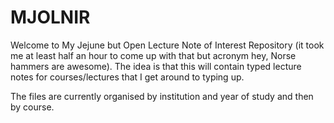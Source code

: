 MJOLNIR
=======

Welcome to My Jejune but Open Lecture Note of Interest Repository (it took me at least half an hour to come up with that but acronym hey, Norse hammers are awesome). The idea is that this will contain typed lecture notes for courses/lectures that I get around to typing up.

The files are currently organised by institution and year of study and then by course.
